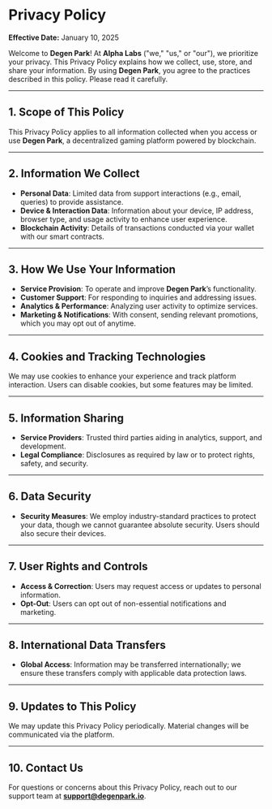 # Privacy Policy

**Effective Date:** January 10, 2025

Welcome to **Degen Park**! At **Alpha Labs** ("we," "us," or "our"), we prioritize your privacy. This Privacy Policy explains how we collect, use, store, and share your information. By using **Degen Park**, you agree to the practices described in this policy. Please read it carefully.

---

## 1. Scope of This Policy

This Privacy Policy applies to all information collected when you access or use **Degen Park**, a decentralized gaming platform powered by blockchain.

---

## 2. Information We Collect

- **Personal Data**: Limited data from support interactions (e.g., email, queries) to provide assistance.
- **Device & Interaction Data**: Information about your device, IP address, browser type, and usage activity to enhance user experience.
- **Blockchain Activity**: Details of transactions conducted via your wallet with our smart contracts.

---

## 3. How We Use Your Information

- **Service Provision**: To operate and improve **Degen Park**’s functionality.
- **Customer Support**: For responding to inquiries and addressing issues.
- **Analytics & Performance**: Analyzing user activity to optimize services.
- **Marketing & Notifications**: With consent, sending relevant promotions, which you may opt out of anytime.

---

## 4. Cookies and Tracking Technologies

We may use cookies to enhance your experience and track platform interaction. Users can disable cookies, but some features may be limited.

---

## 5. Information Sharing

- **Service Providers**: Trusted third parties aiding in analytics, support, and development.
- **Legal Compliance**: Disclosures as required by law or to protect rights, safety, and security.

---

## 6. Data Security

- **Security Measures**: We employ industry-standard practices to protect your data, though we cannot guarantee absolute security. Users should also secure their devices.

---

## 7. User Rights and Controls

- **Access & Correction**: Users may request access or updates to personal information.
- **Opt-Out**: Users can opt out of non-essential notifications and marketing.

---

## 8. International Data Transfers

- **Global Access**: Information may be transferred internationally; we ensure these transfers comply with applicable data protection laws.

---

## 9. Updates to This Policy

We may update this Privacy Policy periodically. Material changes will be communicated via the platform.

---

## 10. Contact Us

For questions or concerns about this Privacy Policy, reach out to our support team at **[support@degenpark.io](mailto:support@degenpark.io)**.
